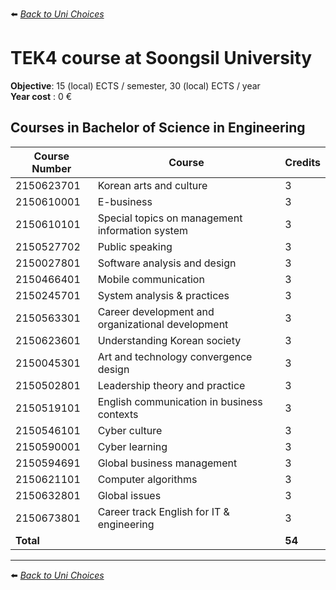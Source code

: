 ⬅️ *[ Back to Uni Choices](./README.md)*

# TEK4 course at Soongsil University

**Objective**: 15 (local) ECTS / semester, 30 (local) ECTS / year <br />
**Year cost** : 0 €  

## Courses in Bachelor of Science in Engineering

| Course Number | Course                                        | Credits |
|---------------|-----------------------------------------------|---------|
| 2150623701    | Korean arts and culture                       | 3       |
| 2150610001    | E-business                                    | 3       |
| 2150610101    | Special topics on management information system | 3     |
| 2150527702    | Public speaking                               | 3       |
| 2150027801    | Software analysis and design                  | 3       |
| 2150466401    | Mobile communication                          | 3       |
| 2150245701    | System analysis & practices                   | 3       |
| 2150563301    | Career development and organizational development | 3   |
| 2150623601    | Understanding Korean society                  | 3       |
| 2150045301    | Art and technology convergence design         | 3       |
| 2150502801    | Leadership theory and practice                | 3       |
| 2150519101    | English communication in business contexts    | 3       |
| 2150546101    | Cyber culture                                 | 3       |
| 2150590001    | Cyber learning                                | 3       |
| 2150594691    | Global business management                    | 3       |
| 2150621101    | Computer algorithms                           | 3       |
| 2150632801    | Global issues                                 | 3       |
| 2150673801    | Career track English for IT & engineering     | 3       |
| **Total**     |                                               | **54**  |

---

⬅️ *[ Back to Uni Choices](./README.md)*
